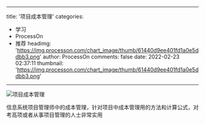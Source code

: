 
---
title: '项目成本管理'
categories: 
 - 学习
 - ProcessOn
 - 推荐
headimg: 'https://img.processon.com/chart_image/thumb/61440d9ee401fd1a0e5ddbb3.png'
author: ProcessOn
comments: false
date: 2022-02-23 02:37:11
thumbnail: 'https://img.processon.com/chart_image/thumb/61440d9ee401fd1a0e5ddbb3.png'
---

<div>   
<img class="thumb" alt="项目成本管理" src="https://img.processon.com/chart_image/thumb/61440d9ee401fd1a0e5ddbb3.png" referrerpolicy="no-referrer">
<p>信息系统项目管理师中的成本管理，针对项目中成本管理用的方法和计算公式，对考高项或者从事项目管理的人士非常实用</p>  
</div>
            